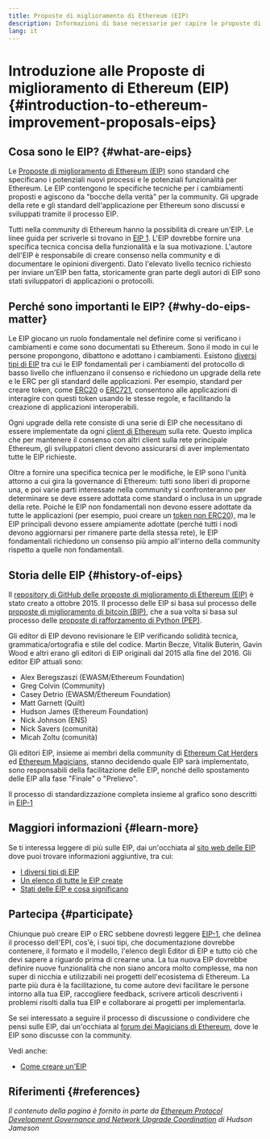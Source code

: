 ```yaml
---
title: Proposte di miglioramento di Ethereum (EIP)
description: Informazioni di base necessarie per capire le proposte di miglioramento di Ethereum (EIP).
lang: it
---
```


# Introduzione alle Proposte di miglioramento di Ethereum (EIP) {#introduction-to-ethereum-improvement-proposals-eips}

## Cosa sono le EIP? {#what-are-eips}

Le [Proposte di miglioramento di Ethereum (EIP)](https://eips.ethereum.org/) sono standard che specificano i potenziali nuovi processi e le potenziali funzionalità per Ethereum. Le EIP contengono le specifiche tecniche per i cambiamenti proposti e agiscono da "bocche della verità" per la community. Gli upgrade della rete e gli standard dell'applicazione per Ethereum sono discussi e sviluppati tramite il processo EIP.

Tutti nella community di Ethereum hanno la possibilità di creare un'EIP. Le linee guida per scriverle si trovano in [EIP 1](https://eips.ethereum.org/EIPS/eip-1). L'EIP dovrebbe fornire una specifica tecnica concisa della funzionalità e la sua motivazione. L'autore dell'EIP è responsabile di creare consenso nella community e di documentare le opinioni divergenti. Dato l'elevato livello tecnico richiesto per inviare un'EIP ben fatta, storicamente gran parte degli autori di EIP sono stati sviluppatori di applicazioni o protocolli.

## Perché sono importanti le EIP? {#why-do-eips-matter}

Le EIP giocano un ruolo fondamentale nel definire come si verificano i cambiamenti e come sono documentati su Ethereum. Sono il modo in cui le persone propongono, dibattono e adottano i cambiamenti. Esistono [diversi tipi di EIP](https://github.com/ethereum/EIPs/blob/master/EIPS/eip-1.md#eip-types) tra cui le EIP fondamentali per i cambiamenti del protocollo di basso livello che influenzano il consenso e richiedono un upgrade della rete e le ERC per gli standard delle applicazioni. Per esempio, standard per creare token, come [ERC20](https://eips.ethereum.org/EIPS/eip-20) o [ERC721](https://eips.ethereum.org/EIPS/eip-721), consentono alle applicazioni di interagire con questi token usando le stesse regole, e facilitando la creazione di applicazioni interoperabili.

Ogni upgrade della rete consiste di una serie di EIP che necessitano di essere implementate da ogni [client di Ethereum](/learn/#clients-and-nodes) sulla rete. Questo implica che per mantenere il consenso con altri client sulla rete principale Ethereum, gli sviluppatori client devono assicurarsi di aver implementato tutte le EIP richieste.

Oltre a fornire una specifica tecnica per le modifiche, le EIP sono l'unità attorno a cui gira la governance di Ethereum: tutti sono liberi di proporne una, e poi varie parti interessate nella community si confronteranno per determinare se deve essere adottata come standard o inclusa in un upgrade della rete. Poiché le EIP non fondamentali non devono essere adottate da tutte le applicazioni (per esempio, puoi creare un [token non ERC20](https://eips.ethereum.org/EIPS/eip-20)), ma le EIP principali devono essere ampiamente adottate (perché tutti i nodi devono aggiornarsi per rimanere parte della stessa rete), le EIP fondamentali richiedono un consenso più ampio all'interno della community rispetto a quelle non fondamentali.

## Storia delle EIP {#history-of-eips}

Il [repository di GitHub delle proposte di miglioramento di Ethereum (EIP)](https://github.com/ethereum/EIPs) è stato creato a ottobre 2015. Il processo delle EIP si basa sul processo delle [proposte di miglioramento di bitcoin (BIP)](https://github.com/bitcoin/bips), che a sua volta si basa sul processo delle [proposte di rafforzamento di Python (PEP)](https://www.python.org/dev/peps/).

Gli editor di EIP devono revisionare le EIP verificando solidità tecnica, grammatica/ortografia e stile del codice. Martin Becze, Vitalik Buterin, Gavin Wood e altri erano gli editori di EIP originali dal 2015 alla fine del 2016. Gli editor EIP attuali sono:

- Alex Beregszaszi (EWASM/Ethereum Foundation)
- Greg Colvin (Community)
- Casey Detrio (EWASM/Ethereum Foundation)
- Matt Garnett (Quilt)
- Hudson James (Ethereum Foundation)
- Nick Johnson (ENS)
- Nick Savers (comunità)
- Micah Zoltu (comunità)

Gli editori EIP, insieme ai membri della community di [Ethereum Cat Herders](https://ethereumcatherders.com/) ed [Ethereum Magicians](https://ethereum-magicians.org/), stanno decidendo quale EIP sarà implementato, sono responsabili della facilitazione delle EIP, nonché dello spostamento delle EIP alla fase "Finale" o "Prelievo".

Il processo di standardizzazione completa insieme al grafico sono descritti in [EIP-1](https://eips.ethereum.org/EIPS/eip-1)

## Maggiori informazioni {#learn-more}

Se ti interessa leggere di più sulle EIP, dai un'occhiata al [sito web delle EIP](https://eips.ethereum.org/) dove puoi trovare informazioni aggiuntive, tra cui:

- [I diversi tipi di EIP](https://eips.ethereum.org/)
- [Un elenco di tutte le EIP create](https://eips.ethereum.org/all)
- [Stati delle EIP e cosa significano](https://eips.ethereum.org/)

## Partecipa {#participate}

Chiunque può creare EIP o ERC sebbene dovresti leggere [EIP-1](https://eips.ethereum.org/EIPS/eip-1), che delinea il processo dell'EPI, cos'è, i suoi tipi, che documentazione dovrebbe contenere, il formato e il modello, l'elenco degli Editor di EIP e tutto ciò che devi sapere a riguardo prima di crearne una. La tua nuova EIP dovrebbe definire nuove funzionalità che non siano ancora molto complesse, ma non super di nicchia e utilizzabili nei progetti dell'ecosistema di Ethereum. La parte più dura è la facilitazione, tu come autore devi facilitare le persone intorno alla tua EIP, raccogliere feedback, scrivere articoli descriventi i problemi risolti dalla tua EIP e collaborare ai progetti per implementarla.

Se sei interessato a seguire il processo di discussione o condividere che pensi sulle EIP, dai un'occhiata al [forum dei Magicians di Ethereum](https://ethereum-magicians.org/), dove le EIP sono discusse con la community.

Vedi anche:

- [Come creare un'EIP](https://eips.ethereum.org/EIPS/eip-1)

## Riferimenti {#references}

<cite class="citation">

Il contenuto della pagina è fornito in parte da [Ethereum Protocol Development Governance and Network Upgrade Coordination](https://hudsonjameson.com/2020-03-23-ethereum-protocol-development-governance-and-network-upgrade-coordination/) di Hudson Jameson

</cite>
